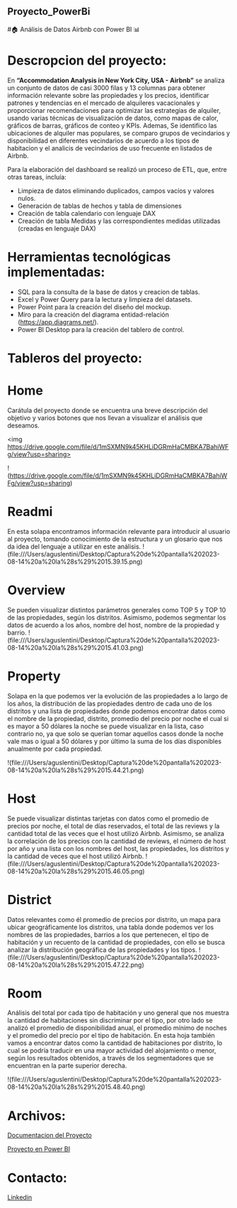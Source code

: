 ## Proyecto_PowerBi
#🏠 Análisis de Datos Airbnb con Power BI 📊

# Descropcion del proyecto: 
En **“Accommodation Analysis in New York City, USA - Airbnb”** se analiza un conjunto de datos de casi 3000 filas y 13 columnas para obtener información relevante sobre las propiedades y los precios, identificar patrones y tendencias en el mercado de alquileres vacacionales y proporcionar recomendaciones para optimizar las estrategias de alquiler, usando varias técnicas de visualización de datos, como mapas de calor, gráficos de barras, gráficos de conteo y KPIs. Ademas, Se identifico las ubicaciones de alquiler mas populares, se comparo grupos de vecindarios y disponibilidad en diferentes vecindarios de acuerdo a los tipos de habitacion y el analicis de vecindarios de uso frecuente en listados de Airbnb.

Para la elaboración del dashboard se realizó un proceso de ETL, que, entre otras tareas, incluía: 

- Limpieza de datos eliminando duplicados, campos vacíos y valores nulos. 
- Generación de tablas de hechos y tabla de dimensiones
- Creación de tabla calendario con lenguaje DAX
- Creación de tabla Medidas y las correspondientes medidas utilizadas (creadas en lenguaje DAX)

# Herramientas tecnológicas implementadas:
- SQL para la consulta de la base de datos y creacion de tablas.
- Excel y Power Query para la lectura y limpieza del datasets.
- Power Point para la creación del diseño del mockup.
- Miro para la creación del diagrama entidad-relación (https://app.diagrams.net/).
- Power BI Desktop para la creación del tablero de control.

# Tableros del proyecto: 

# Home
Carátula del proyecto donde se encuentra una breve descripción del objetivo y varios botones que nos llevan a visualizar el análisis que deseamos.

<img https://drive.google.com/file/d/1mSXMN9k45KHLiDGRmHaCMBKA7BahiWFg/view?usp=sharing>

!(https://drive.google.com/file/d/1mSXMN9k45KHLiDGRmHaCMBKA7BahiWFg/view?usp=sharing)

# Readmi
En esta solapa encontramos información relevante para introducir al usuario al proyecto, tomando conocimiento de la estructura y un glosario que nos da idea del lenguaje a utilizar en este análisis.
!(file:///Users/aguslentini/Desktop/Captura%20de%20pantalla%202023-08-14%20a%20la%28s%29%2015.39.15.png)

# Overview
Se pueden visualizar distintos parámetros generales como TOP 5 y TOP 10 de las propiedades, según los distritos. Asimismo, podemos segmentar los datos de acuerdo a los años, nombre del host, nombre de la propiedad y barrio.
!(file:///Users/aguslentini/Desktop/Captura%20de%20pantalla%202023-08-14%20a%20la%28s%29%2015.41.03.png)

# Property 
Solapa en la que podemos ver la evolución de las propiedades a lo largo de los años, la distribución de las propiedades dentro de cada uno de los distritos y una lista de propiedades donde podemos encontrar datos como el nombre de la propiedad, distrito, promedio del precio por noche el cual si es mayor a 50 dólares la noche se puede visualizar en la lista, caso contrario no, ya que solo se querían tomar aquellos casos donde la noche vale mas o igual a 50 dólares y por último la suma de los días disponibles anualmente por cada propiedad.

!(file:///Users/aguslentini/Desktop/Captura%20de%20pantalla%202023-08-14%20a%20la%28s%29%2015.44.21.png)

# Host 
Se puede visualizar distintas tarjetas con datos como el promedio de precios por noche, el total de días reservados, el total de las reviews y la cantidad total de las veces que el host utilizó Airbnb. Asimismo, se analiza la correlación de los precios con la cantidad de reviews, el número de host por año y una lista con los nombres del host, las propiedades, los distritos y la cantidad de veces que el host utilizó Airbnb.
!(file:///Users/aguslentini/Desktop/Captura%20de%20pantalla%202023-08-14%20a%20la%28s%29%2015.46.05.png)

# District
Datos relevantes como él promedio de precios por distrito, un mapa para ubicar geográficamente los distritos, una tabla donde podemos ver los nombres de las propiedades, barrios a los que pertenecen, el tipo de habitación y un recuento de la cantidad de propiedades, con ello se busca analizar la distribución geográfica de las propiedades y los tipos.
!(file:///Users/aguslentini/Desktop/Captura%20de%20pantalla%202023-08-14%20a%20la%28s%29%2015.47.22.png)

# Room
Análisis del total por cada tipo de habitación y uno general que nos muestra la cantidad de habitaciones sin discriminar por el tipo, por otro lado se analizó el promedio de disponibilidad anual, el promedio mínimo de noches y el promedio del precio por el tipo de habitación. En esta hoja también vamos a encontrar datos como la cantidad de habitaciones por distrito, lo cual se podría traducir en una mayor actividad del alojamiento o menor, según los resultados obtenidos, a través de los segmentadores que se encuentran en la parte superior derecha.

!(file:///Users/aguslentini/Desktop/Captura%20de%20pantalla%202023-08-14%20a%20la%28s%29%2015.48.40.png)

# Archivos: 
[Documentacion del Proyecto ](https://drive.google.com/drive/u/0/folders/1EO4wKs7WedwgACwYF_OhGk7AXOKhcceW)

[Proyecto en Power BI](https://drive.google.com/file/d/1-rDl3PVUaDFI5D07Fd7T-3tNBFaFhMLr/view?usp=drive_link)

# Contacto: 
[Linkedin](https://www.linkedin.com/in/agustina-lentini-494b07129/)




